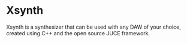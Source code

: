 # Xsynth
Xsynth is a synthesizer that can be used with any DAW of your choice, created using C++ and the open source JUCE framework.
